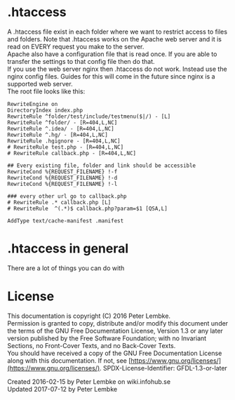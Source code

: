 # .htaccess
A .htaccess file exist in each folder where we want to restrict access to files and folders. Note that .htaccess works on the Apache web server and it is read on EVERY request you make to the server.  
Apache also have a configuration file that is read once. If you are able to transfer the settings to that config file then do that.  
If you use the web server nginx then .htaccess do not work. Instead use the nginx config files. Guides for this will come in the future since nginx is a supported web server.  
The root file looks like this:  

```
RewriteEngine on
DirectoryIndex index.php
RewriteRule ^folder/test/include/testmenu($|/) - [L]
RewriteRule ^folder/ - [R=404,L,NC]
RewriteRule ^.idea/ - [R=404,L,NC]
RewriteRule ^.hg/ - [R=404,L,NC]
RewriteRule .hgignore - [R=404,L,NC]
# RewriteRule test.php - [R=404,L,NC]
# RewriteRule callback.php - [R=404,L,NC]

## Every existing file, folder and link should be accessible
RewriteCond %{REQUEST_FILENAME} !-f
RewriteCond %{REQUEST_FILENAME} !-d
RewriteCond %{REQUEST_FILENAME} !-l

### every other url go to callback.php
# RewriteRule .* callback.php [L]
# RewriteRule  ^(.*)$ callback.php?param=$1 [QSA,L]

AddType text/cache-manifest .manifest
```

# .htaccess in general
There are a lot of things you can do with   

# License
This documentation is copyright (C) 2016 Peter Lembke.  
Permission is granted to copy, distribute and/or modify this document under the terms of the GNU Free Documentation License, Version 1.3 or any later version published by the Free Software Foundation; with no Invariant Sections, no Front-Cover Texts, and no Back-Cover Texts.  
You should have received a copy of the GNU Free Documentation License along with this documentation. If not, see [https://www.gnu.org/licenses/](https://www.gnu.org/licenses/).  SPDX-License-Identifier: GFDL-1.3-or-later  

Created 2016-02-15 by Peter Lembke on wiki.infohub.se  
Updated 2017-07-12 by Peter Lembke  
